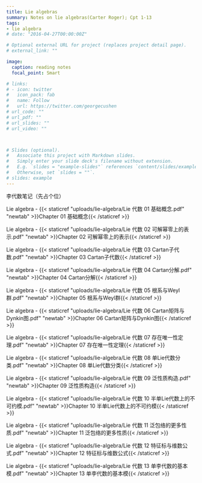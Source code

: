 ```yaml
---
title: Lie algebras
summary: Notes on lie algebras(Carter Roger); Cpt 1-13
tags:
- lie algebra
# date: "2016-04-27T00:00:00Z"

# Optional external URL for project (replaces project detail page).
# external_link: ""

image:
  caption: reading notes
  focal_point: Smart

# links:
# - icon: twitter
#   icon_pack: fab
#   name: Follow
#   url: https://twitter.com/georgecushen
# url_code: ""
# url_pdf: ""
# url_slides: ""
# url_video: ""



# Slides (optional).
#   Associate this project with Markdown slides.
#   Simply enter your slide deck's filename without extension.
#   E.g. `slides = "example-slides"` references `content/slides/example-slides.md`.
#   Otherwise, set `slides = ""`.
# slides: example
---
```

李代数笔记（先占个位）

Lie algebra - {{< staticref "uploads/lie-algebra/Lie 代数 01 基础概念.pdf" "newtab" >}}Chapter 01 基础概念{{< /staticref >}}

Lie algebra - {{< staticref "uploads/lie-algebra/Lie 代数 02 可解幂零上的表示.pdf" "newtab" >}}Chapter 02 可解幂零上的表示{{< /staticref >}}

Lie algebra - {{< staticref "uploads/lie-algebra/Lie 代数 03 Cartan子代数.pdf" "newtab" >}}Chapter 03 Cartan子代数{{< /staticref >}}

Lie algebra - {{< staticref "uploads/lie-algebra/Lie 代数 04 Cartan分解.pdf" "newtab" >}}Chapter 04 Cartan分解{{< /staticref >}}

Lie algebra - {{< staticref "uploads/lie-algebra/Lie 代数 05 根系与Weyl群.pdf" "newtab" >}}Chapter 05 根系与Weyl群{{< /staticref >}}

Lie algebra - {{< staticref "uploads/lie-algebra/Lie 代数 06 Cartan矩阵与Dynkin图.pdf" "newtab" >}}Chapter 06 Cartan矩阵与Dynkin图{{< /staticref >}}

Lie algebra - {{< staticref "uploads/lie-algebra/Lie 代数 07 存在唯一性定理.pdf" "newtab" >}}Chapter 07 存在唯一性定理{{< /staticref >}}

Lie algebra - {{< staticref "uploads/lie-algebra/Lie 代数 08 单Lie代数分类.pdf" "newtab" >}}Chapter 08 单Lie代数分类{{< /staticref >}}

Lie algebra - {{< staticref "uploads/lie-algebra/Lie 代数 09 泛性质构造.pdf" "newtab" >}}Chapter 09 泛性质构造{{< /staticref >}}

Lie algebra - {{< staticref "uploads/lie-algebra/Lie 代数 10 半单Lie代数上的不可约模.pdf" "newtab" >}}Chapter 10 半单Lie代数上的不可约模{{< /staticref >}}

Lie algebra - {{< staticref "uploads/lie-algebra/Lie 代数 11 泛包络的更多性质.pdf" "newtab" >}}Chapter 11 泛包络的更多性质{{< /staticref >}}

Lie algebra - {{< staticref "uploads/lie-algebra/Lie 代数 12 特征标与维数公式.pdf" "newtab" >}}Chapter 12 特征标与维数公式{{< /staticref >}}

Lie algebra - {{< staticref "uploads/lie-algebra/Lie 代数 13 单李代数的基本模.pdf" "newtab" >}}Chapter 13 单李代数的基本模{{< /staticref >}}